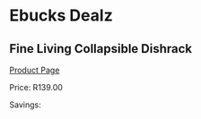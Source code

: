 
# Ebucks Dealz
## Fine Living Collapsible Dishrack
[Product Page](https://www.ebucks.com/web/shop/productSelected.do?prodId=1232713979&catId=714962196)

Price: R139.00

Savings: 


	